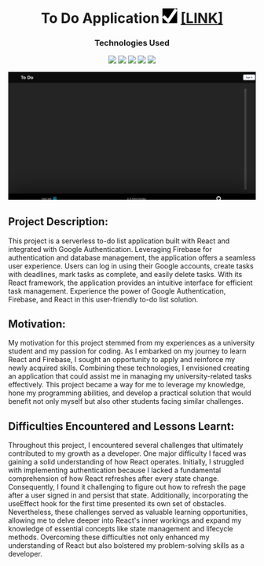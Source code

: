 

<h1 align="center" style="align: center;">To Do Application <img src="logo.png" width=30 height=30/> <a href="https://todo.elaminebendaas.vercel.app/"  target="_blank">[LINK]</a></h1>




<h3 align="center" style="font-weight: bold">Technologies Used</h3>
<p align="center">
    <img src="https://img.shields.io/badge/JavaScript-323330?style=for-the-badge&logo=javascript&logoColor=F7DF1E" />
    <img src="https://img.shields.io/badge/React-20232A?style=for-the-badge&logo=react&logoColor=61DAFB)" />
    <img src="https://img.shields.io/badge/Firebase-ffaa00?style=for-the-badge&logo=Firebase&logoColor=white" />
    <img src="https://img.shields.io/badge/HTML5-E34F26?style=for-the-badge&logo=html5&logoColor=white" />
    <img src="https://img.shields.io/badge/CSS3-1572B6?style=for-the-badge&logo=css3&logoColor=white" />
</p>

<img src="./todo-react-example.gif" width=700/>


<h2>Project Description:</h2>
<p>This project is a serverless to-do list application built with React and integrated with Google Authentication. Leveraging Firebase for authentication and database management, the application offers a seamless user experience. Users can log in using their Google accounts, create tasks with deadlines, mark tasks as complete, and easily delete tasks. With its React framework, the application provides an intuitive interface for efficient task management. Experience the power of Google Authentication, Firebase, and React in this user-friendly to-do list solution.</p>

<h2>Motivation:</h2>
<p>My motivation for this project stemmed from my experiences as a university student and my passion for coding. As I embarked on my journey to learn React and Firebase, I sought an opportunity to apply and reinforce my newly acquired skills. Combining these technologies, I envisioned creating an application that could assist me in managing my university-related tasks effectively. This project became a way for me to leverage my knowledge, hone my programming abilities, and develop a practical solution that would benefit not only myself but also other students facing similar challenges.</p>

<h2>Difficulties Encountered and Lessons Learnt:</h2>
<p>Throughout this project, I encountered several challenges that ultimately contributed to my growth as a developer. One major difficulty I faced was gaining a solid understanding of how React operates. Initially, I struggled with implementing authentication because I lacked a fundamental comprehension of how React refreshes after every state change. Consequently, I found it challenging to figure out how to refresh the page after a user signed in and persist that state. Additionally, incorporating the useEffect hook for the first time presented its own set of obstacles. Nevertheless, these challenges served as valuable learning opportunities, allowing me to delve deeper into React's inner workings and expand my knowledge of essential concepts like state management and lifecycle methods. Overcoming these difficulties not only enhanced my understanding of React but also bolstered my problem-solving skills as a developer.</p>
